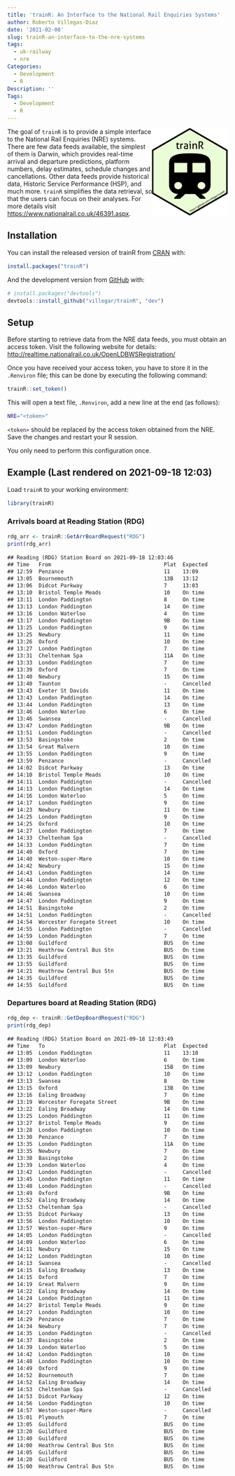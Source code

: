 ```yaml
---
title: 'trainR: An Interface to the National Rail Enquiries Systems'
author: Roberto Villegas-Diaz
date: '2021-02-08'
slug: trainR-an-interface-to-the-nre-systems
tags:
  - uk-railway
  - nre
Categories:
  - Development
  - R
Description: ''
Tags:
  - Development
  - R
---
```


<img src="https://raw.githubusercontent.com/villegar/trainR/main/inst/images/logo.png" alt="logo" align="right" height=200px/>

The goal of `trainR` is to provide a simple interface to the 
National Rail Enquiries (NRE) systems. There are few data feeds 
available, the simplest of them is Darwin, which provides real-time 
arrival and departure predictions, platform numbers, delay estimates, 
schedule changes and cancellations. Other data feeds provide historical 
data, Historic Service Performance (HSP), and much more. `trainR` 
simplifies the data retrieval, so that the users can focus on their 
analyses. For more details visit 
https://www.nationalrail.co.uk/46391.aspx.

## Installation

You can install the released version of trainR from [CRAN](https://CRAN.R-project.org) with:

``` r
install.packages("trainR")
```

And the development version from [GitHub](https://github.com/) with:

``` r
# install.packages("devtools")
devtools::install_github("villegar/trainR", "dev")
```

## Setup
Before starting to retrieve data from the NRE data feeds, you must obtain an access token. 
Visit the following website for details: http://realtime.nationalrail.co.uk/OpenLDBWSRegistration/

Once you have received your access token, you have to store it in the `.Renviron` file; this can be 
done by executing the following command:


```r
trainR::set_token()
```

This will open a text file, `.Renviron`, add a new line at the end (as follows):

```bash
NRE="<token>"
```

`<token>` should be replaced by the access token obtained from the NRE. Save the changes and restart 
your R session.

You only need to perform this configuration once.

## Example (Last rendered on 2021-09-18 12:03)

Load `trainR` to your working environment:

```r
library(trainR)
```

### Arrivals board at Reading Station (RDG)


```r
rdg_arr <- trainR::GetArrBoardRequest("RDG")
print(rdg_arr)
```

```
## Reading (RDG) Station Board on 2021-09-18 12:03:46
## Time   From                                    Plat  Expected
## 12:59  Penzance                                11    13:09
## 13:05  Bournemouth                             13B   13:12
## 13:06  Didcot Parkway                          7     13:03
## 13:10  Bristol Temple Meads                    10    On time
## 13:11  London Paddington                       8     On time
## 13:13  London Paddington                       14    On time
## 13:16  London Waterloo                         4     On time
## 13:17  London Paddington                       9B    On time
## 13:25  London Paddington                       9     On time
## 13:25  Newbury                                 11    On time
## 13:26  Oxford                                  10    On time
## 13:27  London Paddington                       7     On time
## 13:31  Cheltenham Spa                          11A   On time
## 13:33  London Paddington                       7     On time
## 13:39  Oxford                                  7     On time
## 13:40  Newbury                                 15    On time
## 13:40  Taunton                                 -     Cancelled
## 13:43  Exeter St Davids                        11    On time
## 13:43  London Paddington                       14    On time
## 13:44  London Paddington                       13    On time
## 13:46  London Waterloo                         6     On time
## 13:46  Swansea                                 -     Cancelled
## 13:47  London Paddington                       9B    On time
## 13:51  London Paddington                       -     Cancelled
## 13:53  Basingstoke                             2     On time
## 13:54  Great Malvern                           10    On time
## 13:55  London Paddington                       9     On time
## 13:59  Penzance                                -     Cancelled
## 14:02  Didcot Parkway                          13    On time
## 14:10  Bristol Temple Meads                    10    On time
## 14:11  London Paddington                       -     Cancelled
## 14:13  London Paddington                       14    On time
## 14:16  London Waterloo                         5     On time
## 14:17  London Paddington                       9     On time
## 14:23  Newbury                                 11    On time
## 14:25  London Paddington                       9     On time
## 14:25  Oxford                                  10    On time
## 14:27  London Paddington                       7     On time
## 14:33  Cheltenham Spa                          -     Cancelled
## 14:33  London Paddington                       7     On time
## 14:40  Oxford                                  7     On time
## 14:40  Weston-super-Mare                       10    On time
## 14:42  Newbury                                 15    On time
## 14:43  London Paddington                       14    On time
## 14:44  London Paddington                       12    On time
## 14:46  London Waterloo                         6     On time
## 14:46  Swansea                                 10    On time
## 14:47  London Paddington                       9     On time
## 14:51  Basingstoke                             2     On time
## 14:51  London Paddington                       -     Cancelled
## 14:54  Worcester Foregate Street               10    On time
## 14:55  London Paddington                       -     Cancelled
## 14:59  London Paddington                       7     On time
## 13:08  Guildford                               BUS   On time
## 13:21  Heathrow Central Bus Stn                BUS   On time
## 13:35  Guildford                               BUS   On time
## 13:55  Guildford                               BUS   On time
## 14:21  Heathrow Central Bus Stn                BUS   On time
## 14:35  Guildford                               BUS   On time
## 14:55  Guildford                               BUS   On time
```

### Departures board at Reading Station (RDG)


```r
rdg_dep <- trainR::GetDepBoardRequest("RDG")
print(rdg_dep)
```

```
## Reading (RDG) Station Board on 2021-09-18 12:03:49
## Time   To                                      Plat  Expected
## 13:05  London Paddington                       11    13:10
## 13:09  London Waterloo                         6     On time
## 13:09  Newbury                                 15B   On time
## 13:12  London Paddington                       10    On time
## 13:13  Swansea                                 8     On time
## 13:15  Oxford                                  13B   On time
## 13:16  Ealing Broadway                         7     On time
## 13:19  Worcester Foregate Street               9B    On time
## 13:22  Ealing Broadway                         14    On time
## 13:25  London Paddington                       11    On time
## 13:27  Bristol Temple Meads                    9     On time
## 13:28  London Paddington                       10    On time
## 13:30  Penzance                                7     On time
## 13:35  London Paddington                       11A   On time
## 13:35  Newbury                                 7     On time
## 13:38  Basingstoke                             2     On time
## 13:39  London Waterloo                         4     On time
## 13:42  London Paddington                       -     Cancelled
## 13:45  London Paddington                       11    On time
## 13:48  London Paddington                       -     Cancelled
## 13:49  Oxford                                  9B    On time
## 13:52  Ealing Broadway                         14    On time
## 13:53  Cheltenham Spa                          -     Cancelled
## 13:55  Didcot Parkway                          13    On time
## 13:56  London Paddington                       10    On time
## 13:57  Weston-super-Mare                       9     On time
## 14:05  London Paddington                       -     Cancelled
## 14:09  London Waterloo                         6     On time
## 14:11  Newbury                                 15    On time
## 14:12  London Paddington                       10    On time
## 14:13  Swansea                                 -     Cancelled
## 14:15  Ealing Broadway                         13    On time
## 14:15  Oxford                                  7     On time
## 14:19  Great Malvern                           9     On time
## 14:22  Ealing Broadway                         14    On time
## 14:24  London Paddington                       11    On time
## 14:27  Bristol Temple Meads                    9     On time
## 14:27  London Paddington                       10    On time
## 14:29  Penzance                                7     On time
## 14:34  Newbury                                 7     On time
## 14:35  London Paddington                       -     Cancelled
## 14:37  Basingstoke                             2     On time
## 14:39  London Waterloo                         5     On time
## 14:42  London Paddington                       10    On time
## 14:48  London Paddington                       10    On time
## 14:49  Oxford                                  9     On time
## 14:52  Bournemouth                             7     On time
## 14:52  Ealing Broadway                         14    On time
## 14:53  Cheltenham Spa                          -     Cancelled
## 14:53  Didcot Parkway                          12    On time
## 14:56  London Paddington                       10    On time
## 14:57  Weston-super-Mare                       -     Cancelled
## 15:01  Plymouth                                7     On time
## 13:05  Guildford                               BUS   On time
## 13:20  Guildford                               BUS   On time
## 13:40  Guildford                               BUS   On time
## 14:00  Heathrow Central Bus Stn                BUS   On time
## 14:05  Guildford                               BUS   On time
## 14:20  Guildford                               BUS   On time
## 15:00  Heathrow Central Bus Stn                BUS   On time
```
